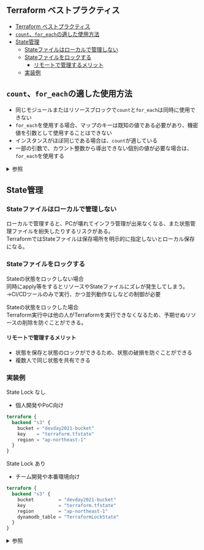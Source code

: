 ## Terraform ベストプラクティス

- [Terraform ベストプラクティス](#terraform-ベストプラクティス)
- [`count`、`for_each`の適した使用方法](#countfor_eachの適した使用方法)
- [State管理](#state管理)
  - [Stateファイルはローカルで管理しない](#stateファイルはローカルで管理しない)
  - [Stateファイルをロックする](#stateファイルをロックする)
    - [リモートで管理するメリット](#リモートで管理するメリット)
  - [実装例](#実装例)

## `count`、`for_each`の適した使用方法
- 同じモジュールまたはリソースブロックで`count`と`for_each`は同時に使用できない
- `for_each`を使用する場合、マップのキーは既知の値である必要があり、機密値を引数として使用することはできない
- インスタンスがほぼ同じである場合は、`count`が適している
- 一部の引数で、カウント整数から導出できない個別の値が必要な場合は、`for_each`を使用する

<details><summary>参照</summary>

- [The count Meta\-Argument \- Configuration Language \| Terraform by HashiCorp](https://www.terraform.io/language/meta-arguments/count)
- [Terraformカウントとそれぞれの比較：どちらを使用しますか？ \| ジェフブラウンテック](https://jeffbrown.tech/terraform-count-foreach/)

</details>

## State管理
### Stateファイルはローカルで管理しない
ローカルで管理すると、PCが壊れてインフラ管理が出来なくなる、また状態管理ファイルを紛失したりするリスクがある。  
TerraformではStateファイルは保存場所を明示的に指定しないとローカル保存になる。

### Stateファイルをロックする
Stateの状態をロックしない場合  
同時にapply等をするとリソースやStateファイルにズレが発生してしまう。  
→CI/CDツールのみで実行、かつ並列動作なしなどの制御が必要

Stateの状態をロックした場合  
Terraform実行中は他の人がTerraformを実行できなくなるため、予期せぬリソースの削除を防ぐことができる。

#### リモートで管理するメリット
- 状態を保存と状態のロックができるため、状態の破損を防ぐことができる
- 複数人で同じ状態を共有できる

### 実装例

State Lock なし
- 個人開発やPoC向け
```tf
terraform {
  backend "s3" {
    bucket = "devday2021-bucket"
    key    = "terraform.tfstate"
    region = "ap-northeast-1"
  }
}
```

State Lock あり
- チーム開発や本番環境向け
```tf
terraform {
  backend "s3" {
    bucket         = "devday2021-bucket"
    key            = "terraform.tfstate"
    region         = "ap-northeast-1"
    dynamodb_table = "TerraformLockState"
  }
}
```

<details><summary>参照</summary>

- [Backend Type: s3 \- Terraform by HashiCorp](https://www.terraform.io/docs/language/settings/backends/s3.html)
- [Terraformのstateをリモートで管理する \- Qiita](https://qiita.com/Kento75/items/9686945d37a37282ce00)
- [「それ、どこに出しても恥ずかしくないTerraformコードになってるか？」 / Terraform AWS Best Practices \- Speaker Deck](https://speakerdeck.com/yuukiyo/terraform-aws-best-practices?slide=16)

</details>